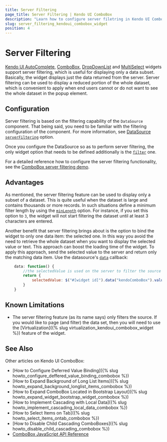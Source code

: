 ```yaml
---
title: Server Filtering
page_title: Server Filtering | Kendo UI ComboBox
description: "Learn how to configure server filetring in Kendo UI ComboBox, DropDownList, AutoComplete and MultiSelect widgets."
slug: server_filtering_kendoui_combobox_widget
position: 4
---
```


# Server Filtering

[Kendo UI AutoComplete](http://demos.telerik.com/kendo-ui/autocomplete/index), [ComboBox](http://demos.telerik.com/kendo-ui/combobox/index), [DropDownList](http://demos.telerik.com/kendo-ui/dropdownlist/index) and [MultiSelect](http://demos.telerik.com/kendo-ui/multiselect/index) widgets support server filtering, which is useful for displaying only a data subset. Basically, the widget displays just the data returned from the server. Server filtering can be used to display a reduced portion of the whole dataset, which is convenient to apply when end users cannot or do not want to see the whole dataset in the popup element.

## Configuration

Server filtering is based on the filtering capability of the `DataSource` component. That being said, you need to be familiar with the filtering configuration of the component. For more information, see [DataSource `serverFiltering`](/api/javascript/data/datasource#configuration-serverFiltering) option.

Once you configure the DataSource so as to perform server filtering, the only widget option that needs to be defined additionally is the [`filter`](/api/javascript/ui/combobox#configuration-filter) one.

For a detailed reference how to configure the server filtering functionality, see the [ComboBox server filtering demo](http://demos.telerik.com/kendo-ui/combobox/serverfiltering).

## Advantages

As mentioned, the server filtering feature can be used to display only a subset of a dataset. This is quite useful when the dataset is large and contains thousands or more records. In such situations define a minimum filter length by using the [`minLength`](/api/javascript/ui/combobox#configuration-minLength) option. For instance, if you set this option to `3`, the widget will not start filtering the dataset until at least 3 characters are entered.

Another benefit that server filtering brings about is the option to bind the widget to only one data item: the selected one. In this way you avoid the need to retrieve the whole dataset when you want to display the selected value or text. This approach can boost the loading time of the widget. To apply this approach, send the selected value to the server and return only the matching data item. Use the datasource's [`data`](/kendo-ui/api/javascript/data/datasource#configuration-transport.read.data) callback:

```javascript
    data: function() {
        //the selectedValue is used on the server to filter the source and return only the matching data item
        return {
            selectedValue: $("#[widget id]").data("kendoComboBox").value()
        }
    }
```

## Known Limitations

- The server filtering feature (as its name says) only filters the source. If you would like to page (and filter) the data set, then you will need to use
the [Virtualization]({% slug virtualization_kendoui_combobox_widget %}) feature of the widget.

## See Also

Other articles on Kendo UI ComboBox:

* [How to Configure Deferred Value Binding]({% slug howto_configure_deffered_value_binding_combobox %})
* [How to Expand Background of Long List Items]({% slug howto_expand_background_longlist_items_combobox %})
* [How to Expand ComboBox Located in Bootstrap Layout]({% slug howto_expand_widget_bootstrap_widget_combobox %})
* [How to Implement Cascading with Local Data]({% slug howto_implement_cascading_local_data_combobox %})
* [How to Select Items on Tab]({% slug howto_select_items_ontab_combobox %})
* [How to Disable Child Cascading ComboBoxes]({% slug howto_disable_child_cascading_combobox %})
* [ComboBox JavaScript API Reference](/api/javascript/ui/combobox)
